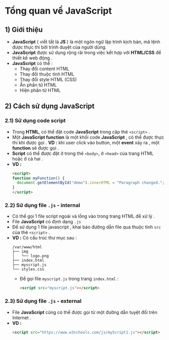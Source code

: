 # Tổng quan về JavaScript
## **1) Giới thiệu**
- **JavaScript** ( viết tắt là **JS** ) là một ngôn ngữ lập trình kịch bản, mã lệnh được thực thi bởi trình duyệt của người dùng.
- **JavaScript** được sử dụng rộng rãi trong việc kết hợp với **HTML/CSS** để thiết kế web động .
- **JavaScript** có thể :
    - Thay đổi content HTML
    - Thay đổi thuộc tính HTML
    - Thay đổi style HTML (CSS)
    - Ẩn phần tử HTML
    - Hiện phần tử HTML
## **2) Cách sử dụng JavaScript**
### **2.1) Sử dụng code script**
- Trong **HTML**, có thể đặt code **JavaScript** trong cặp thẻ `<script>` .
- Một **JavaScript function** là một khối code **JavaScript** , có thể được thực thi khi được gọi . **VD :** khi user click vào button, một **event** xảy ra , một **function** sẽ được gọi .
- **Script** có thể được đặt ở trong thẻ `<body>`, ở `<head>` của trang HTML hoặc ở cả hai .
- **VD :**
    ```html
    <script>
    function myFunction() {
      document.getElementById("demo").innerHTML = "Paragraph changed.";
    }
    </script>
    ```
### **2.2) Sử dụng file `.js` - internal**
- Có thể gọi 1 file script ngoài và lồng vào trong trang HTML để xử lý .
- File **JavaScript** có định dạng `.js`
- Để sử dụng 1 file javascript , khai báo đường dẫn file qua thuộc tính `src` của thẻ `<script>` .
- **VD :** Có cấu trúc thư mục sau :
    ```
    /var/www/html
    ├── img
    │   └── logo.png
    ├── index.html
    ├── myscript.js
    └── styles.css
    ```
    - Để gọi file `myscript.js` trong trang `index.html` :
        ```html
        <script src="myscript.js"></script>
        ```
### **2.3) Sử dụng file `.js` - external**
- File **JavaScript** cũng có thể được gọi từ một đường dẫn tuyệt đối trên Internet .
- **VD :**
    ```html
    <script src="https://www.w3schools.com/js/myScript1.js"></script>
    ```